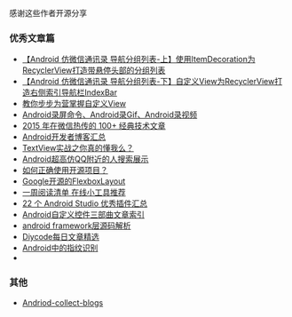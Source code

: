 
感谢这些作者开源分享
### 优秀文章篇

* [【Android 仿微信通讯录 导航分组列表-上】使用ItemDecoration为RecyclerView打造带悬停头部的分组列表](http://blog.csdn.net/zxt0601/article/details/52355199)
* [【Android 仿微信通讯录 导航分组列表-下】自定义View为RecyclerView打造右侧索引导航栏IndexBar](http://blog.csdn.net/zxt0601/article/details/52420706)
* [教你步步为营掌握自定义View](http://www.jianshu.com/p/d507e3514b65)
* [Android录屏命令、Android录Gif、Android录视频](http://blog.csdn.net/yanzhenjie1003/article/details/50962680)
* [2015 年在微信热传的 100+ 经典技术文章](https://github.com/jobbole/awesome-wechat-dev-posts-2015)
* [Android开发者博客汇总](https://github.com/CodingFish2015/Android-Developer-Blog-Rss)
* [TextView实战之你真的懂我么？](http://blog.csdn.net/sdkfjksf/article/details/51317204)
* [Android超高仿QQ附近的人搜索展示](http://blog.csdn.net/mr_immortalz/article/details/51319354)
* [如何正确使用开源项目？](http://mp.weixin.qq.com/s?__biz=MzA4NTQwNDcyMA==&mid=2650661623&idx=1&sn=ab28ac6587e8a5ef1241be7870851355#rd)
* [Google开源的FlexboxLayout](http://mp.weixin.qq.com/s?__biz=MzA4NTQwNDcyMA==&mid=2650661681&idx=1&sn=b151aba0c5fb702492f6bbd82211988d#rd)
* [一周阅读清单 在线小工具推荐](http://mafei.me/2016/05/15/%E4%B8%80%E5%91%A8%E9%98%85%E8%AF%BB%E6%B8%85%E5%8D%95-%E5%9C%A8%E7%BA%BF%E5%B0%8F%E5%B7%A5%E5%85%B7%E6%8E%A8%E8%8D%90/)
* [22 个 Android Studio 优秀插件汇总](http://www.devstore.cn/essay/essayInfo/6577.html)
* [Android自定义控件三部曲文章索引](http://blog.csdn.net/harvic880925/article/details/50995268)
* [android framework层源码解析](https://github.com/yipianfengye/androidSource)
* [Diycode每日文章精选](https://github.com/DiyCodes/code_news)
* [Android中的指纹识别](http://blog.csdn.net/wl9739/article/details/52444671)
*

### 其他

* [Andriod-collect-blogs](https://github.com/ZQiang94/Andriod-collect-blogs)

